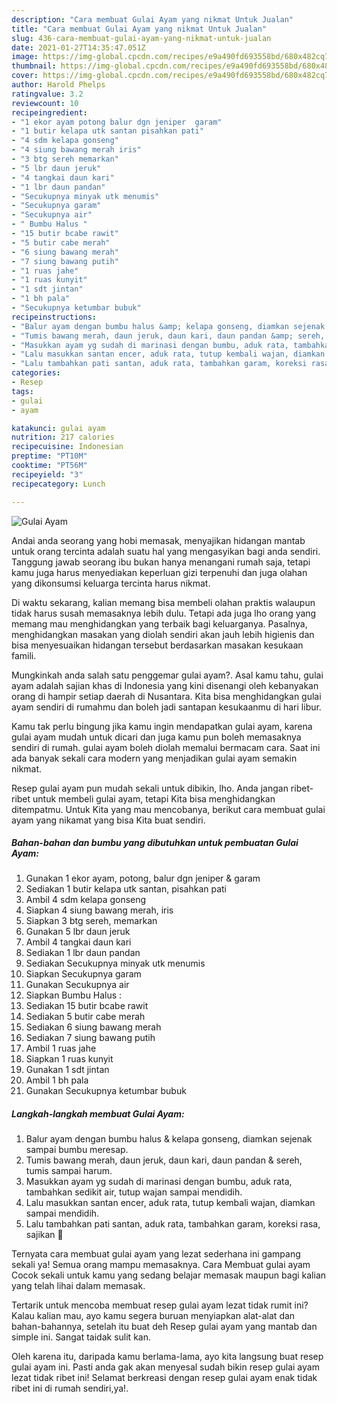 ```yaml
---
description: "Cara membuat Gulai Ayam yang nikmat Untuk Jualan"
title: "Cara membuat Gulai Ayam yang nikmat Untuk Jualan"
slug: 436-cara-membuat-gulai-ayam-yang-nikmat-untuk-jualan
date: 2021-01-27T14:35:47.051Z
image: https://img-global.cpcdn.com/recipes/e9a490fd693558bd/680x482cq70/gulai-ayam-foto-resep-utama.jpg
thumbnail: https://img-global.cpcdn.com/recipes/e9a490fd693558bd/680x482cq70/gulai-ayam-foto-resep-utama.jpg
cover: https://img-global.cpcdn.com/recipes/e9a490fd693558bd/680x482cq70/gulai-ayam-foto-resep-utama.jpg
author: Harold Phelps
ratingvalue: 3.2
reviewcount: 10
recipeingredient:
- "1 ekor ayam potong balur dgn jeniper  garam"
- "1 butir kelapa utk santan pisahkan pati"
- "4 sdm kelapa gonseng"
- "4 siung bawang merah iris"
- "3 btg sereh memarkan"
- "5 lbr daun jeruk"
- "4 tangkai daun kari"
- "1 lbr daun pandan"
- "Secukupnya minyak utk menumis"
- "Secukupnya garam"
- "Secukupnya air"
- " Bumbu Halus "
- "15 butir bcabe rawit"
- "5 butir cabe merah"
- "6 siung bawang merah"
- "7 siung bawang putih"
- "1 ruas jahe"
- "1 ruas kunyit"
- "1 sdt jintan"
- "1 bh pala"
- "Secukupnya ketumbar bubuk"
recipeinstructions:
- "Balur ayam dengan bumbu halus &amp; kelapa gonseng, diamkan sejenak sampai bumbu meresap."
- "Tumis bawang merah, daun jeruk, daun kari, daun pandan &amp; sereh, tumis sampai harum."
- "Masukkan ayam yg sudah di marinasi dengan bumbu, aduk rata, tambahkan sedikit air, tutup wajan sampai mendidih."
- "Lalu masukkan santan encer, aduk rata, tutup kembali wajan, diamkan sampai mendidih."
- "Lalu tambahkan pati santan, aduk rata, tambahkan garam, koreksi rasa, sajikan 🤤"
categories:
- Resep
tags:
- gulai
- ayam

katakunci: gulai ayam 
nutrition: 217 calories
recipecuisine: Indonesian
preptime: "PT10M"
cooktime: "PT56M"
recipeyield: "3"
recipecategory: Lunch

---
```



![Gulai Ayam](https://img-global.cpcdn.com/recipes/e9a490fd693558bd/680x482cq70/gulai-ayam-foto-resep-utama.jpg)

Andai anda seorang yang hobi memasak, menyajikan hidangan mantab untuk orang tercinta adalah suatu hal yang mengasyikan bagi anda sendiri. Tanggung jawab seorang ibu bukan hanya menangani rumah saja, tetapi kamu juga harus menyediakan keperluan gizi terpenuhi dan juga olahan yang dikonsumsi keluarga tercinta harus nikmat.

Di waktu  sekarang, kalian memang bisa membeli olahan praktis walaupun tidak harus susah memasaknya lebih dulu. Tetapi ada juga lho orang yang memang mau menghidangkan yang terbaik bagi keluarganya. Pasalnya, menghidangkan masakan yang diolah sendiri akan jauh lebih higienis dan bisa menyesuaikan hidangan tersebut berdasarkan masakan kesukaan famili. 



Mungkinkah anda salah satu penggemar gulai ayam?. Asal kamu tahu, gulai ayam adalah sajian khas di Indonesia yang kini disenangi oleh kebanyakan orang di hampir setiap daerah di Nusantara. Kita bisa menghidangkan gulai ayam sendiri di rumahmu dan boleh jadi santapan kesukaanmu di hari libur.

Kamu tak perlu bingung jika kamu ingin mendapatkan gulai ayam, karena gulai ayam mudah untuk dicari dan juga kamu pun boleh memasaknya sendiri di rumah. gulai ayam boleh diolah memalui bermacam cara. Saat ini ada banyak sekali cara modern yang menjadikan gulai ayam semakin nikmat.

Resep gulai ayam pun mudah sekali untuk dibikin, lho. Anda jangan ribet-ribet untuk membeli gulai ayam, tetapi Kita bisa menghidangkan ditempatmu. Untuk Kita yang mau mencobanya, berikut cara membuat gulai ayam yang nikamat yang bisa Kita buat sendiri.

<!--inarticleads1-->

##### Bahan-bahan dan bumbu yang dibutuhkan untuk pembuatan Gulai Ayam:

1. Gunakan 1 ekor ayam, potong, balur dgn jeniper &amp; garam
1. Sediakan 1 butir kelapa utk santan, pisahkan pati
1. Ambil 4 sdm kelapa gonseng
1. Siapkan 4 siung bawang merah, iris
1. Siapkan 3 btg sereh, memarkan
1. Gunakan 5 lbr daun jeruk
1. Ambil 4 tangkai daun kari
1. Sediakan 1 lbr daun pandan
1. Sediakan Secukupnya minyak utk menumis
1. Siapkan Secukupnya garam
1. Gunakan Secukupnya air
1. Siapkan  Bumbu Halus :
1. Sediakan 15 butir bcabe rawit
1. Sediakan 5 butir cabe merah
1. Sediakan 6 siung bawang merah
1. Sediakan 7 siung bawang putih
1. Ambil 1 ruas jahe
1. Siapkan 1 ruas kunyit
1. Gunakan 1 sdt jintan
1. Ambil 1 bh pala
1. Gunakan Secukupnya ketumbar bubuk




<!--inarticleads2-->

##### Langkah-langkah membuat Gulai Ayam:

1. Balur ayam dengan bumbu halus &amp; kelapa gonseng, diamkan sejenak sampai bumbu meresap.
1. Tumis bawang merah, daun jeruk, daun kari, daun pandan &amp; sereh, tumis sampai harum.
1. Masukkan ayam yg sudah di marinasi dengan bumbu, aduk rata, tambahkan sedikit air, tutup wajan sampai mendidih.
1. Lalu masukkan santan encer, aduk rata, tutup kembali wajan, diamkan sampai mendidih.
1. Lalu tambahkan pati santan, aduk rata, tambahkan garam, koreksi rasa, sajikan 🤤




Ternyata cara membuat gulai ayam yang lezat sederhana ini gampang sekali ya! Semua orang mampu memasaknya. Cara Membuat gulai ayam Cocok sekali untuk kamu yang sedang belajar memasak maupun bagi kalian yang telah lihai dalam memasak.

Tertarik untuk mencoba membuat resep gulai ayam lezat tidak rumit ini? Kalau kalian mau, ayo kamu segera buruan menyiapkan alat-alat dan bahan-bahannya, setelah itu buat deh Resep gulai ayam yang mantab dan simple ini. Sangat taidak sulit kan. 

Oleh karena itu, daripada kamu berlama-lama, ayo kita langsung buat resep gulai ayam ini. Pasti anda gak akan menyesal sudah bikin resep gulai ayam lezat tidak ribet ini! Selamat berkreasi dengan resep gulai ayam enak tidak ribet ini di rumah sendiri,ya!.

